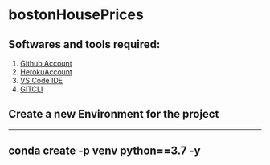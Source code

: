 # bostonHousePrices
## Softwares and tools required:
1. [Github Account](https://github.com)
2. [HerokuAccount](https://heroku.com)
3. [VS Code IDE](https:code.visualstudio.com/)
4. [GITCLI](https://git-scm.com/book/en/v2/Getting-Started-The-Command-Line)

## Create a new Environment for the project
---
conda create -p venv python==3.7 -y
---
